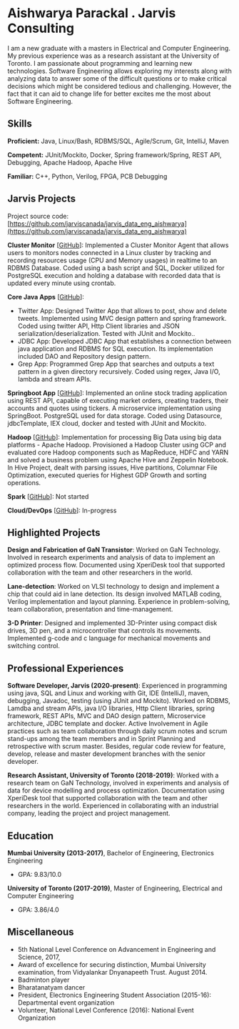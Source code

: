 # Aishwarya Parackal . Jarvis Consulting

I am a new graduate with a masters in Electrical and Computer Engineering. My previous experience was as a research assistant at the University of Toronto. I am passionate about programming and learning new technologies. Software Engineering allows exploring my interests along with analyzing data to answer some of the difficult questions or to make critical decisions which might be considered tedious and challenging. However, the fact that it can aid to change life for better excites me the most about Software Engineering.

## Skills

**Proficient:** Java, Linux/Bash, RDBMS/SQL, Agile/Scrum, Git, IntelliJ, Maven

**Competent:** JUnit/Mockito, Docker, Spring framework/Spring, REST API, Debugging, Apache Hadoop, Apache Hive

**Familiar:** C++, Python, Verilog, FPGA, PCB Debugging

## Jarvis Projects

Project source code: [https://github.com/jarviscanada/jarvis_data_eng_aishwarya](https://github.com/jarviscanada/jarvis_data_eng_aishwarya)


**Cluster Monitor** [[GitHub](https://github.com/jarviscanada/jarvis_data_eng_aishwarya/tree/master/linux_sql)]: Implemented a Cluster Monitor Agent that allows users to monitors nodes connected in a Linux cluster by tracking and recording resources usage (CPU and Memory usages) in realtime to an RDBMS Database. Coded using a bash script and SQL, Docker utilized for PostgreSQL execution and holding a database with recorded data that is updated every minute using crontab.

**Core Java Apps** [[GitHub](https://github.com/jarviscanada/jarvis_data_eng_aishwarya/tree/master/core_java)]:
      
  - Twitter App: Designed Twitter App that allows to post, show and delete tweets. Implemented using MVC design pattern and spring framework. Coded using twitter API, Http Client libraries and JSON serialization/deserialization. Tested with JUnit and Mockito..
  - JDBC App: Developed JDBC App that establishes a connection between java application and RDBMS for SQL execution. Its implementation included DAO and Repository design pattern.
  - Grep App: Programmed Grep App that searches and outputs a text pattern in a given directory recursively. Coded using regex, Java I/O, lambda and stream APIs.

**Springboot App** [[GitHub](https://github.com/jarviscanada/jarvis_data_eng_aishwarya/tree/master/springboot)]: Implemented an online stock trading application using REST API, capable of executing market orders, creating traders, their accounts and quotes using tickers. A microservice implementation using SpringBoot. PostgreSQL used for data storage. Coded using Datasource, jdbcTemplate, IEX cloud, docker and tested with JUnit and Mockito.

**Hadoop** [[GitHub](https://github.com/jarviscanada/jarvis_data_eng_aishwarya/tree/master/hadoop)]: Implementation for processing Big Data using big data platforms - Apache Hadoop. Provisioned a Hadoop Cluster using GCP and evaluated core Hadoop components such as MapReduce, HDFC and YARN and solved a business problem using Apache Hive and Zeppelin Notebook. In Hive Project, dealt with parsing issues, Hive partitions, Columnar File Optimization, executed queries for Highest GDP Growth and sorting operations.

**Spark** [[GitHub](https://github.com/jarviscanada/jarvis_data_eng_aishwarya/tree/master/spark)]: Not started

**Cloud/DevOps** [[GitHub](https://github.com/jarviscanada/jarvis_data_eng_aishwarya/tree/master/cloud_devops)]: In-progress


## Highlighted Projects
**Design and Fabrication of GaN Transistor**: Worked on GaN Technology. Involved in research experiments and analysis of data to implement an optimized process flow. Documented using XperiDesk tool that supported collaboration with the team and other researchers in the world.

**Lane-detection**: Worked on VLSI technology to design and implement a chip that could aid in lane detection. Its design involved MATLAB coding, Verilog implementation and layout planning. Experience in problem-solving, team collaboration, presentation and time-management.

**3-D Printer**: Designed and implemented 3D-Printer using compact disk drives, 3D pen, and a microcontroller that controls its movements. Implemented g-code and c language for mechanical movements and switching control.


## Professional Experiences

**Software Developer, Jarvis (2020-present)**: Experienced in programming using java, SQL and Linux and working with Git, IDE (IntelliJ), maven, debugging, Javadoc, testing (using JUnit and Mockito). Worked on RDBMS, Lamdba and stream APIs, java I/O libraries, Http Client libraries, spring framework, REST APIs, MVC and DAO design pattern, Microservice architecture, JDBC template and docker. Active Involvement in Agile practices such as team collaboration through daily scrum notes and scrum stand-ups among the team members and in Sprint Planning and retrospective with scrum master. Besides, regular code review for feature, develop, release and master development branches with the senior developer.

**Research Assistant, University of Toronto (2018-2019)**: Worked with a research team on GaN Technology, involved in experiments and analysis of data for device modelling and process optimization. Documentation using XperiDesk tool that supported collaboration with the team and other researchers in the world. Experienced in collaborating with an industrial company, leading the project and project management.


## Education
**Mumbai University (2013-2017)**, Bachelor of Engineering, Electronics Engineering
- GPA: 9.83/10.0

**University of Toronto (2017-2019)**, Master of Engineering, Electrical and Computer Engineering
- GPA: 3.86/4.0


## Miscellaneous
- 5th National Level Conference on Advancement in Engineering and Science, 2017,
- Award of excellence for securing distinction, Mumbai University examination, from Vidyalankar Dnyanapeeth Trust. August 2014.
- Badminton player
- Bharatanatyam dancer
- President, Electronics Engineering Student Association (2015-16): Departmental event organization
- Volunteer, National Level Conference (2016): National Event Organization
